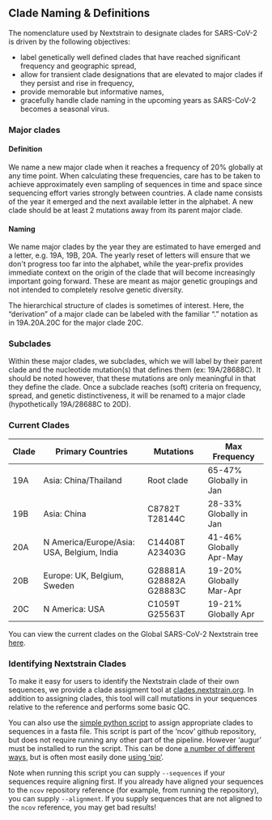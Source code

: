## Clade Naming & Definitions

The nomenclature used by Nextstrain to designate clades for SARS-CoV-2 is driven by the following objectives:

- label genetically well defined clades that have reached significant frequency and geographic spread,
- allow for transient clade designations that are elevated to major clades if they persist and rise in frequency,
- provide memorable but informative names,
- gracefully handle clade naming in the upcoming years as SARS-CoV-2 becomes a seasonal virus.

### Major clades

#### Definition

We name a new major clade when it reaches a frequency of 20% globally at any time point. When calculating these frequencies, care has to be taken to achieve approximately even sampling of sequences in time and space since sequencing effort varies strongly between countries. A clade name consists of the year it emerged and the next available letter in the alphabet. A new clade should be at least 2 mutations away from its parent major clade.

#### Naming

We name major clades by the year they are estimated to have emerged and a letter, e.g. 19A, 19B, 20A. The yearly reset of letters will ensure that we don't progress too far into the alphabet, while the year-prefix provides immediate context on the origin of the clade that will become increasingly important going forward. These are meant as major genetic groupings and not intended to completely resolve genetic diversity.

The hierarchical structure of clades is sometimes of interest. Here, the “derivation” of a major clade can be labeled with the familiar “.” notation as in 19A.20A.20C for the major clade 20C.

### Subclades

Within these major clades, we subclades, which we will label by their parent clade and the nucleotide mutation(s) that defines them (ex: 19A/28688C). It should be noted however, that these mutations are only meaningful in that they define the clade. Once a subclade reaches (soft) criteria on frequency, spread, and genetic distinctiveness, it will be renamed to a major clade (hypothetically 19A/28688C to 20D).


### Current Clades

| Clade | Primary Countries | Mutations | Max Frequency |
| --- | --- | --- | --- |
| 19A | Asia:  China/Thailand | Root clade | 65-47% Globally in Jan |
| 19B | Asia:  China | C8782T T28144C | 28-33% Globally in Jan |
| 20A | N America/Europe/Asia:  USA, Belgium, India | C14408T A23403G | 41-46% Globally Apr-May |
| 20B | Europe:  UK, Belgium, Sweden | G28881A G28882A G28883C | 19-20% Globally Mar-Apr |
| 20C | N America:  USA | C1059T G25563T | 19-21% Globally Apr |

You can view the current clades on the Global SARS-CoV-2 Nextstrain tree [here](https://nextstrain.org/ncov/global?branchLabel=clade&c=clade_membership).

### Identifying Nextstrain Clades

To make it easy for users to identify the Nextstrain clade of their own sequences, we provide a clade assigment tool at [clades.nextstrain.org](https://clades.nextstrain.org/).
In addition to assigning clades, this tool will call mutations in your sequences relative to the reference and performs some basic QC.

You can also use the [simple python script](https://github.com/nextstrain/ncov/blob/master/scripts/assign_clades.py) to assign appropriate clades to sequences in a fasta file.
This script is part of the ‘ncov’ github repository, but does not require running any other part of the pipeline. However ‘augur’ must be installed to run the script. This can be done [a number of different ways](https://nextstrain.org/docs/getting-started/local-installation#install-augur-with-python), but is often most easily done [using ‘pip’](https://nextstrain-augur.readthedocs.io/en/stable/installation/installation.html#using-pip-from-pypi).

Note when running this script you can supply `--sequences` if your sequences require aligning first. If you already have aligned your sequences to the `ncov` repository reference (for example, from running the repository), you can supply `--alignment`. If you supply sequences that are not aligned to the `ncov` reference, you may get bad results!
